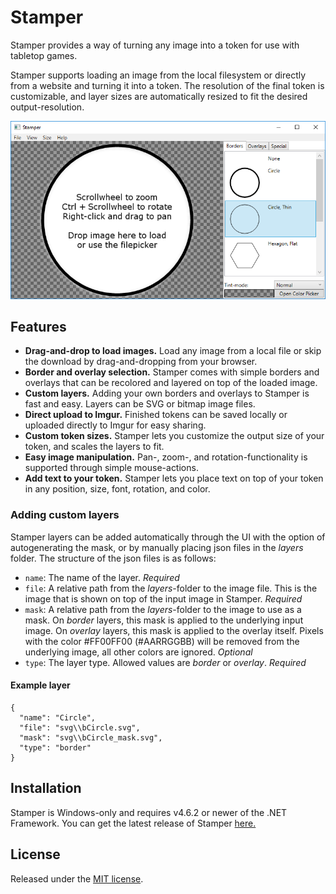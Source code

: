 # Stamper
Stamper provides a way of turning any image into a token for use with tabletop games.

Stamper supports loading an image from the local filesystem or directly from a website and turning it into a token. The resolution of the final token is customizable, and layer sizes are automatically resized to fit the desired output-resolution. 

<p align="center">
  <img src="screenshots/Stamper.png">
</p>

## Features
* **Drag-and-drop to load images.** Load any image from a local file or skip the download by drag-and-dropping from your browser.
* **Border and overlay selection.** Stamper comes with simple borders and overlays that can be recolored and layered on top of the loaded image.
* **Custom layers.** Adding your own borders and overlays to Stamper is fast and easy. Layers can be SVG or bitmap image files.
* **Direct upload to Imgur.** Finished tokens can be saved locally or uploaded directly to Imgur for easy sharing.
* **Custom token sizes.** Stamper lets you customize the output size of your token, and scales the layers to fit.
* **Easy image manipulation.** Pan-, zoom-, and rotation-functionality is supported through simple mouse-actions.
* **Add text to your token.** Stamper lets you place text on top of your token in any position, size, font, rotation, and color.

### Adding custom layers
Stamper layers can be added automatically through the UI with the option of autogenerating the mask, or by manually placing json files in the _layers_ folder. The structure of the json files is as follows:
* `name`: The name of the layer. _Required_
* `file`: A relative path from the _layers_-folder to the image file. This is the image that is shown on top of the input image in Stamper. _Required_
* `mask`: A relative path from the _layers_-folder to the image to use as a mask. On _border_ layers, this mask is applied to the underlying input image. On _overlay_ layers, this mask is applied to the overlay itself. Pixels with the color #FF00FF00 (#AARRGGBB) will be removed from the underlying image, all other colors are ignored. _Optional_
* `type`: The layer type. Allowed values are _border_ or _overlay_. _Required_

#### Example layer
```
{
  "name": "Circle",
  "file": "svg\\bCircle.svg",
  "mask": "svg\\bCircle_mask.svg",
  "type": "border"
}
```

## Installation
Stamper is Windows-only and requires v4.6.2 or newer of the .NET Framework. You can get the latest release of Stamper [here.](https://github.com/Jameak/Stamper/releases)

## License
Released under the [MIT license](LICENSE).